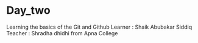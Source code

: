 # Day_two
Learning the basics of the Git and Github
Learner : Shaik Abubakar Siddiq 
Teacher : Shradha dhidhi from Apna College 
